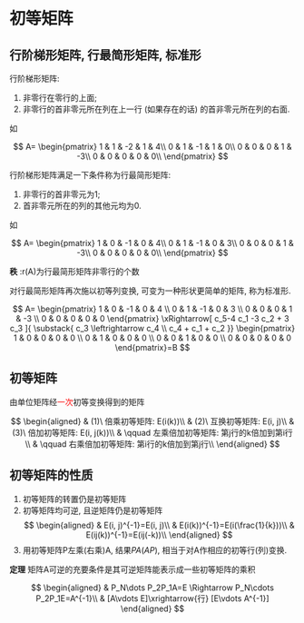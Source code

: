 # 初等矩阵

## 行阶梯形矩阵, 行最简形矩阵, 标准形

行阶梯形矩阵:

1. 非零行在零行的上面;
2. 非零行的首非零元所在列在上一行 (如果存在的话) 的首非零元所在列的右面.

如

$$
A=
\begin{pmatrix}
	1 & 1 & -2 & 1 & 4\\
	0 & 1 & -1 & 1 & 0\\
	0 & 0 & 0 & 1 & -3\\
	0 & 0 & 0 & 0 & 0\\
\end{pmatrix}
$$

行阶梯形矩阵满足一下条件称为行最简形矩阵:

1. 非零行的首非零元为1;
2. 首非零元所在的列的其他元均为0.

如

$$
A=
\begin{pmatrix}
	1 & 0 & -1 & 0 & 4\\
	0 & 1 & -1 & 0 & 3\\
	0 & 0 & 0 & 1 & -3\\
	0 & 0 & 0 & 0 & 0\\
\end{pmatrix}
$$

**秩** :r(A)为行最简形矩阵非零行的个数

对行最简形矩阵再次施以初等列变换, 可变为一种形状更简单的矩阵, 称为标准形.

$$
A=
\begin{pmatrix}
	1 & 0 & -1 & 0 & 4 \\
	0 & 1 & -1 & 0 & 3 \\
	0 & 0 & 0 & 1 & -3 \\
	0 & 0 & 0 & 0 & 0
\end{pmatrix}
\xRightarrow[ c_5-4 c_1 -3 c_2 + 3 c_3 ]{
	\substack{
		c_3 \leftrightarrow c_4 \\
		c_4 + c_1 + c_2
}}
\begin{pmatrix}
	1 & 0 & 0 & 0 & 0 \\
	0 & 1 & 0 & 0 & 0 \\
	0 & 0 & 1 & 0 & 0 \\
	0 & 0 & 0 & 0 & 0
\end{pmatrix}=B
$$

## 初等矩阵

由单位矩阵经<span style="color:red">一次</span>初等变换得到的矩阵

$$
\begin{aligned}
	& (1)\ 倍乘初等矩阵: E(i(k))\\
	& (2)\ 互换初等矩阵: E(i, j)\\
	& (3)\ 倍加初等矩阵: E(i, j(k))\\
	& \qquad 左乘倍加初等矩阵: 第j行的k倍加到第i行\\
	& \qquad 右乘倍加初等矩阵: 第i行的k倍加到第j行\\
\end{aligned}
$$

## 初等矩阵的性质

1. 初等矩阵的转置仍是初等矩阵
2. 初等矩阵均可逆, 且逆矩阵仍是初等矩阵
   $$
   \begin{aligned}
   	& E(i, j)^{-1}=E(i, j)\\
   	& E(i(k))^{-1}=E(i(\frac{1}{k}))\\
   	& E(ij(k))^{-1}=E(ij(-k))\\
   \end{aligned}
   $$
3. 用初等矩阵P左乘(右乘)A, 结果$PA(AP)$, 相当于对A作相应的初等行(列)变换.

**定理** 矩阵A可逆的充要条件是其可逆矩阵能表示成一些初等矩阵的乘积

$$
\begin{aligned}
	& P_N\dots P_2P_1A=E \Rightarrow P_N\cdots P_2P_1E=A^{-1}\\
	& [A\vdots E]\xrightarrow{行} [E\vdots A^{-1}]
\end{aligned}
$$

